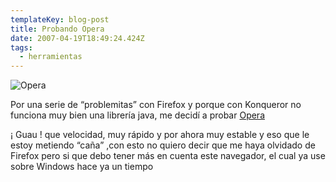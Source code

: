 ```yaml
---
templateKey: blog-post
title: Probando Opera
date: 2007-04-19T18:49:24.424Z
tags:
  - herramientas
---
```

![Opera](https://i1.wp.com/www.javiermaties.com/sipuedo/wp-content/uploads/2007/04/thanks2.jpg)

Por una serie de “problemitas” con Firefox y porque con Konqueror no funciona muy bien una librerí­a java, me decidí­ a probar [Opera](http://www.opera.com/ "Opera")

¡ Guau ! que velocidad, muy rápido y por ahora muy estable y eso que le estoy metiendo “caña” ,con esto no quiero decir que me haya olvidado de Firefox pero si que debo tener más en cuenta este navegador, el cual ya use sobre Windows hace ya un tiempo